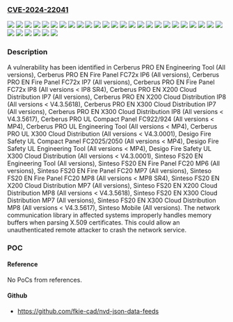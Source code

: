 ### [CVE-2024-22041](https://cve.mitre.org/cgi-bin/cvename.cgi?name=CVE-2024-22041)
![](https://img.shields.io/static/v1?label=Product&message=Cerberus%20PRO%20EN%20Engineering%20Tool&color=blue)
![](https://img.shields.io/static/v1?label=Product&message=Cerberus%20PRO%20EN%20Fire%20Panel%20FC72x%20IP6&color=blue)
![](https://img.shields.io/static/v1?label=Product&message=Cerberus%20PRO%20EN%20Fire%20Panel%20FC72x%20IP7&color=blue)
![](https://img.shields.io/static/v1?label=Product&message=Cerberus%20PRO%20EN%20Fire%20Panel%20FC72x%20IP8&color=blue)
![](https://img.shields.io/static/v1?label=Product&message=Cerberus%20PRO%20EN%20X200%20Cloud%20Distribution%20IP7&color=blue)
![](https://img.shields.io/static/v1?label=Product&message=Cerberus%20PRO%20EN%20X200%20Cloud%20Distribution%20IP8&color=blue)
![](https://img.shields.io/static/v1?label=Product&message=Cerberus%20PRO%20EN%20X300%20Cloud%20Distribution%20IP7&color=blue)
![](https://img.shields.io/static/v1?label=Product&message=Cerberus%20PRO%20EN%20X300%20Cloud%20Distribution%20IP8&color=blue)
![](https://img.shields.io/static/v1?label=Product&message=Cerberus%20PRO%20UL%20Compact%20Panel%20FC922%2F924&color=blue)
![](https://img.shields.io/static/v1?label=Product&message=Cerberus%20PRO%20UL%20Engineering%20Tool&color=blue)
![](https://img.shields.io/static/v1?label=Product&message=Cerberus%20PRO%20UL%20X300%20Cloud%20Distribution&color=blue)
![](https://img.shields.io/static/v1?label=Product&message=Desigo%20Fire%20Safety%20UL%20Compact%20Panel%20FC2025%2F2050&color=blue)
![](https://img.shields.io/static/v1?label=Product&message=Desigo%20Fire%20Safety%20UL%20Engineering%20Tool&color=blue)
![](https://img.shields.io/static/v1?label=Product&message=Desigo%20Fire%20Safety%20UL%20X300%20Cloud%20Distribution&color=blue)
![](https://img.shields.io/static/v1?label=Product&message=Sinteso%20FS20%20EN%20Engineering%20Tool&color=blue)
![](https://img.shields.io/static/v1?label=Product&message=Sinteso%20FS20%20EN%20Fire%20Panel%20FC20%20MP6&color=blue)
![](https://img.shields.io/static/v1?label=Product&message=Sinteso%20FS20%20EN%20Fire%20Panel%20FC20%20MP7&color=blue)
![](https://img.shields.io/static/v1?label=Product&message=Sinteso%20FS20%20EN%20Fire%20Panel%20FC20%20MP8&color=blue)
![](https://img.shields.io/static/v1?label=Product&message=Sinteso%20FS20%20EN%20X200%20Cloud%20Distribution%20MP7&color=blue)
![](https://img.shields.io/static/v1?label=Product&message=Sinteso%20FS20%20EN%20X200%20Cloud%20Distribution%20MP8&color=blue)
![](https://img.shields.io/static/v1?label=Product&message=Sinteso%20FS20%20EN%20X300%20Cloud%20Distribution%20MP7&color=blue)
![](https://img.shields.io/static/v1?label=Product&message=Sinteso%20FS20%20EN%20X300%20Cloud%20Distribution%20MP8&color=blue)
![](https://img.shields.io/static/v1?label=Product&message=Sinteso%20Mobile&color=blue)
![](https://img.shields.io/static/v1?label=Version&message=0%3C%20*%20&color=brighgreen)
![](https://img.shields.io/static/v1?label=Version&message=0%3C%20IP8%20SR4%20&color=brighgreen)
![](https://img.shields.io/static/v1?label=Version&message=0%3C%20MP4%20&color=brighgreen)
![](https://img.shields.io/static/v1?label=Version&message=0%3C%20MP8%20SR4%20&color=brighgreen)
![](https://img.shields.io/static/v1?label=Version&message=0%3C%20V4.3.0001%20&color=brighgreen)
![](https://img.shields.io/static/v1?label=Version&message=0%3C%20V4.3.5617%20&color=brighgreen)
![](https://img.shields.io/static/v1?label=Version&message=0%3C%20V4.3.5618%20&color=brighgreen)
![](https://img.shields.io/static/v1?label=Vulnerability&message=CWE-119%3A%20Improper%20Restriction%20of%20Operations%20within%20the%20Bounds%20of%20a%20Memory%20Buffer&color=brighgreen)

### Description

A vulnerability has been identified in Cerberus PRO EN Engineering Tool (All versions), Cerberus PRO EN Fire Panel FC72x IP6 (All versions), Cerberus PRO EN Fire Panel FC72x IP7 (All versions), Cerberus PRO EN Fire Panel FC72x IP8 (All versions < IP8 SR4), Cerberus PRO EN X200 Cloud Distribution IP7 (All versions), Cerberus PRO EN X200 Cloud Distribution IP8 (All versions < V4.3.5618), Cerberus PRO EN X300 Cloud Distribution IP7 (All versions), Cerberus PRO EN X300 Cloud Distribution IP8 (All versions < V4.3.5617), Cerberus PRO UL Compact Panel FC922/924 (All versions < MP4), Cerberus PRO UL Engineering Tool (All versions < MP4), Cerberus PRO UL X300 Cloud Distribution (All versions < V4.3.0001), Desigo Fire Safety UL Compact Panel FC2025/2050 (All versions < MP4), Desigo Fire Safety UL Engineering Tool (All versions < MP4), Desigo Fire Safety UL X300 Cloud Distribution (All versions < V4.3.0001), Sinteso FS20 EN Engineering Tool (All versions), Sinteso FS20 EN Fire Panel FC20 MP6 (All versions), Sinteso FS20 EN Fire Panel FC20 MP7 (All versions), Sinteso FS20 EN Fire Panel FC20 MP8 (All versions < MP8 SR4), Sinteso FS20 EN X200 Cloud Distribution MP7 (All versions), Sinteso FS20 EN X200 Cloud Distribution MP8 (All versions < V4.3.5618), Sinteso FS20 EN X300 Cloud Distribution MP7 (All versions), Sinteso FS20 EN X300 Cloud Distribution MP8 (All versions < V4.3.5617), Sinteso Mobile (All versions). The network communication library in affected systems improperly handles memory buffers when parsing X.509 certificates.This could allow an unauthenticated remote attacker to crash the network service.

### POC

#### Reference
No PoCs from references.

#### Github
- https://github.com/fkie-cad/nvd-json-data-feeds

